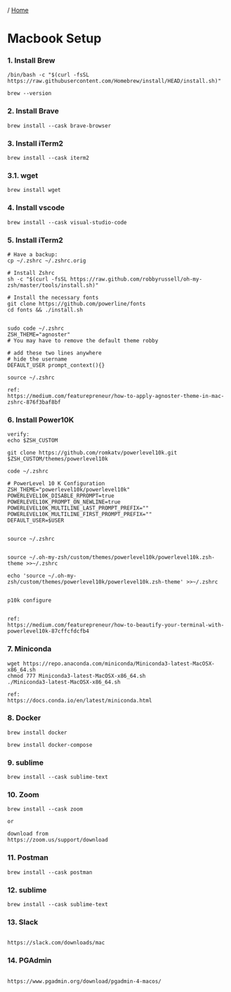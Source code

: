 / [Home](index.md)

# Macbook Setup


### 1. Install Brew
```
/bin/bash -c "$(curl -fsSL https://raw.githubusercontent.com/Homebrew/install/HEAD/install.sh)"

brew --version
```


### 2. Install Brave
```
brew install --cask brave-browser
```

### 3. Install iTerm2
```
brew install --cask iterm2
```


### 3.1. wget
```
brew install wget
```

### 4. Install vscode
```
brew install --cask visual-studio-code
```
  

### 5. Install iTerm2
```
# Have a backup:
cp ~/.zshrc ~/.zshrc.orig

# Install Zshrc
sh -c "$(curl -fsSL https://raw.github.com/robbyrussell/oh-my-zsh/master/tools/install.sh)"

# Install the necessary fonts
git clone https://github.com/powerline/fonts
cd fonts && ./install.sh


sudo code ~/.zshrc
ZSH_THEME="agnoster"
# You may have to remove the default theme robby

# add these two lines anywhere
# hide the username
DEFAULT_USER prompt_context(){}

source ~/.zshrc

ref:
https://medium.com/featurepreneur/how-to-apply-agnoster-theme-in-mac-zshrc-876f3baf8bf

```

### 6. Install Power10K
```
verify:
echo $ZSH_CUSTOM

git clone https://github.com/romkatv/powerlevel10k.git $ZSH_CUSTOM/themes/powerlevel10k

code ~/.zshrc

# PowerLevel 10 K Configuration
ZSH_THEME="powerlevel10k/powerlevel10k"
POWERLEVEL10K_DISABLE_RPROMPT=true
POWERLEVEL10K_PROMPT_ON_NEWLINE=true
POWERLEVEL10K_MULTILINE_LAST_PROMPT_PREFIX=""
POWERLEVEL10K_MULTILINE_FIRST_PROMPT_PREFIX=""
DEFAULT_USER=$USER


source ~/.zshrc


source ~/.oh-my-zsh/custom/themes/powerlevel10k/powerlevel10k.zsh-theme >>~/.zshrc

echo 'source ~/.oh-my-zsh/custom/themes/powerlevel10k/powerlevel10k.zsh-theme' >>~/.zshrc


p10k configure


ref:
https://medium.com/featurepreneur/how-to-beautify-your-terminal-with-powerlevel10k-87cffcfdcfb4
```




### 7. Miniconda
```
wget https://repo.anaconda.com/miniconda/Miniconda3-latest-MacOSX-x86_64.sh
chmod 777 Miniconda3-latest-MacOSX-x86_64.sh
./Miniconda3-latest-MacOSX-x86_64.sh

ref:
https://docs.conda.io/en/latest/miniconda.html
```



### 8. Docker
```
brew install docker

brew install docker-compose
```

### 9. sublime
```
brew install --cask sublime-text
```


### 10. Zoom
```
brew install --cask zoom

or

download from
https://zoom.us/support/download
```


### 11. Postman
```
brew install --cask postman
```


### 12. sublime
```
brew install --cask sublime-text
```

### 13. Slack
```

https://slack.com/downloads/mac

```

### 14. PGAdmin
```

https://www.pgadmin.org/download/pgadmin-4-macos/

```




